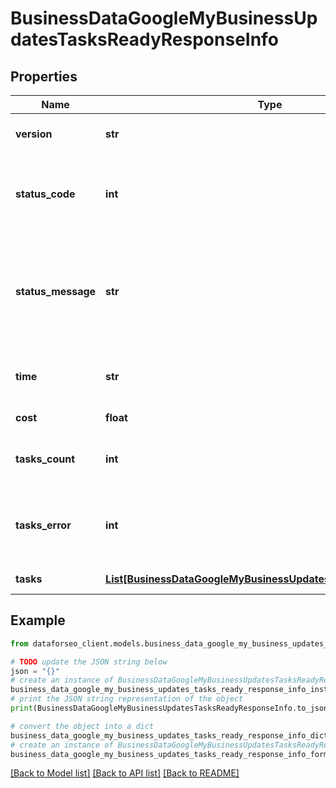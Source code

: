 # BusinessDataGoogleMyBusinessUpdatesTasksReadyResponseInfo


## Properties

Name | Type | Description | Notes
------------ | ------------- | ------------- | -------------
**version** | **str** | the current version of the API | [optional] 
**status_code** | **int** | general status code you can find the full list of the response codes here | [optional] 
**status_message** | **str** | general informational message you can find the full list of general informational messages here | [optional] 
**time** | **str** | total execution time, seconds | [optional] 
**cost** | **float** | total tasks cost, USD | [optional] 
**tasks_count** | **int** | the number of tasks in the tasks array | [optional] 
**tasks_error** | **int** | the number of tasks in the tasks array returned with an error | [optional] 
**tasks** | [**List[BusinessDataGoogleMyBusinessUpdatesTasksReadyTaskInfo]**](BusinessDataGoogleMyBusinessUpdatesTasksReadyTaskInfo.md) | array of tasks | [optional] 

## Example

```python
from dataforseo_client.models.business_data_google_my_business_updates_tasks_ready_response_info import BusinessDataGoogleMyBusinessUpdatesTasksReadyResponseInfo

# TODO update the JSON string below
json = "{}"
# create an instance of BusinessDataGoogleMyBusinessUpdatesTasksReadyResponseInfo from a JSON string
business_data_google_my_business_updates_tasks_ready_response_info_instance = BusinessDataGoogleMyBusinessUpdatesTasksReadyResponseInfo.from_json(json)
# print the JSON string representation of the object
print(BusinessDataGoogleMyBusinessUpdatesTasksReadyResponseInfo.to_json())

# convert the object into a dict
business_data_google_my_business_updates_tasks_ready_response_info_dict = business_data_google_my_business_updates_tasks_ready_response_info_instance.to_dict()
# create an instance of BusinessDataGoogleMyBusinessUpdatesTasksReadyResponseInfo from a dict
business_data_google_my_business_updates_tasks_ready_response_info_form_dict = business_data_google_my_business_updates_tasks_ready_response_info.from_dict(business_data_google_my_business_updates_tasks_ready_response_info_dict)
```
[[Back to Model list]](../README.md#documentation-for-models) [[Back to API list]](../README.md#documentation-for-api-endpoints) [[Back to README]](../README.md)


